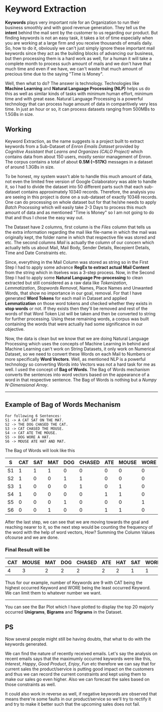 # Keyword Extraction

**Keywords** plays very important role for an Organization to run their business smoothly and with good revenue generation. They tell us the **intent** behind the mail sent by the customer to us regarding our product. But finding keywords is not an easy task, it takes a lot of time especially when you are working at a large firm and you receive thousands of emails daily. So, how to do it, obviously we can't just simply ignore these important mail keywords since they act as the building blocks of advancing our business, but then processing them is a hard work as well, for a human it will take a complete month to process such amount of mails and we don't have that much time and even if we have, we can't waste that much amount of precious time due to the saying "Time is Money".

Well, then what to do? The answer is technology. Technologies like **Machine Learning** and **Natural Language Processing (NLP)** helps us do this as well as similar kinds of tasks with minimum human effort, minimum time and with great ease. Natural Language Processing is a powerful technology that can process huge amount of data in comparitively very less time. In just an hour or so, it can process datasets ranging from 500MBs to 1.5GBs in size.

## Working

Keyword Extraction, as the name suggests is a project built to extract keywords from a Sub-Dataset of _Enron Emails Dataset_ provided by _Cognitive Assistant that Learns and Organizes (CALO Project)_ which contains data from about 150 users, mostly senior management of Enron. The corpus contains a total of about **0.5M (~517K)** messages in a dataset of around 1.3GBs in size.

To be honest, my system wasn't able to handle this much amount of data, not even the limited free version of Google Colaboratory was able to handle it, so I had to divide the dataset into 50 different parts such that each sub-dataset contains approximately 10340 records. Therefore, the analysis you are seeing in this project is done on a sub-dataset of exactly 10348 records. One can do processing on whole dataset but for that he/she needs to apply _Batch Processing_ which will easily take 2-3 Days to process this much amount of data and as mentioned "Time is Money" so I am not going to do that and thus I chose the easy way out.

The Dataset have 2 columns, first column is the _Files_ column that tells us the extra information regarding the mail like file-name in which the mail was originally kept, the folder name in which that respective file was stored and etc. The second columns _Mail_ is actually the column of our concern which actually tells us about Mail, Mail Body, Sender Details, Recepient Details, Time and Date Constraints etc.

Since, everything in the Mail Column was stored as string so in the First Step I had to apply some advance **RegEx to extract actual Mail Content** from the string which in itselves was a 3-step process. Now, in the Second Step I had to apply some **Natural Language Pre-processing** to clean extracted but still considered as a raw data like _Tokenization_, _Lemmatization_, _Stopwords Removal_, Names, Place Names and Unwanted Words, that show no importance in our goal, removal. For that I have generated **Word Tokens** for each mail in Dataset and applied **Lemmatization** on those word tokens and checked whether they exists in **stop words** or not. If they exists then they'll be removed and rest of the words of that Word Token List will be taken and then be converted to string for further processing. Using these remaining words, a corpus was built containing the words that were actually had some significance in our objective.

Now, the data is clean but we know that we are doing Natural Language Processing which uses the concepts of Machine Learning in behind and Machine Learning can't work on String Datasets, it only work on Numerical Dataset, so we need to convert these Words on each Mail to Numbers or more specifically **Word Vectors**. Well, as mentioned NLP is a powerful technology so converting Words into Vectors was not a hard task for me as well. I used the concept of **Bag of Words**. The Bag of Words mechanism converts the sentences into word vectors based on the appearance of a word in that respective sentence. The Bag of Words is nothing but a _Numpy N-Dimensional Array_.

---
## Example of Bag of Words Mechanism

```
For following 6 Sentences:
S1 -> A CAT SAT ON THE MAT.
S2 -> THE DOG CHASED THE CAT.
S3 -> CAT CHASED THE MOUSE.
S4 -> CAT ATE THE MOUSE.
S5 -> DOG WORE A HAT.
S6 -> MOUSE ATE HAT AND MAT.
```

The Bag of Words will look like this

| S | CAT | SAT | MAT | DOG | CHASED | ATE | MOUSE | WORE | HAT
| --- | --- | --- | --- | --- | --- | --- | --- | --- | --- |
| S1 | 1 | 1 | 1 | 0 | 0 | 0 | 0 | 0 | 0 |
| S2 | 1 | 0 | 0 | 1 | 1 | 0 | 0 | 0 | 0 |
| S3 | 1 | 0 | 0 | 0 | 1 | 0 | 1 | 0 | 0 |
| S4 | 1 | 0 | 0 | 0 | 0 | 1 | 1 | 0 | 0 |
| S5 | 0 | 0 | 0 | 1 | 0 | 0 | 0 | 1 | 1 |
| S6 | 0 | 0 | 1 | 0 | 0 | 1 | 1 | 0 | 1 |

After the last step, we can see that we are moving towards the goal and reaching nearer to it, so the next step would be counting the frequency of the word with the help of word vectors, How? Summing the Column Values ofcourse and we are done.

### Final Result will be

| CAT | MOUSE | MAT | DOG | CHASED | ATE | HAT | SAT | WORE
| --- | --- | --- | --- | --- | --- | --- | --- | --- |
| 4 | 3 | 2 | 2 | 2 | 2 | 2 | 1 | 1 |

Thus for our example, number of Keywords are 9 with CAT being the highest occurred Keyword and WORE being the least occurred Keyword. We can limit them to whatever number we want.

---

You can see the Bar Plot which I have plotted to display the top 20 majorly occurred **Unigrams**, **Bigrams** and **Trigrams** in the Dataset.

## PS

Now several people might still be having doubts, that what to do with the keywords generated.

We can find the nature of recently received emails. Let's say the analysis on recent emails says that the maximumly occurred keywords were like this, _Interest_, _Happy_, _Good Product_, _Enjoy_, _Fun_ etc therefore we can say that for current sales the product/service is putting good impact on the customers and thus we can record the current constraints and kept using them to make our sales go even higher. Also we can forecast the sales based on those constraints as well. 

It could also work in reverse as well, if negative keywords are observed that means there're some faults in our product/service so we'll try to rectify it and try to make it better such that the upcoming sales does not fail.
